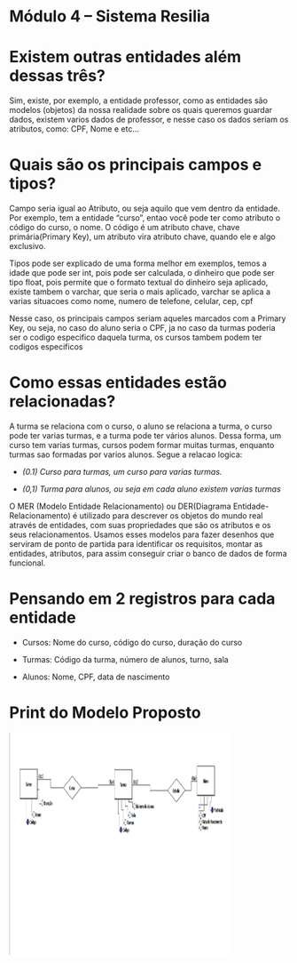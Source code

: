 # Módulo 4 – Sistema Resilia
 
<h1> Existem outras entidades além dessas três?</h1>
<p>Sim, existe, por exemplo, a entidade professor, como as entidades são modelos (objetos) da nossa realidade sobre os quais queremos guardar dados, existem varios dados de professor, e nesse caso os dados seriam os atributos, como: CPF, Nome e etc...</p>
<h1>Quais são os principais campos e tipos?</h1>
<p>Campo seria igual ao Atributo, ou seja aquilo que vem dentro da entidade. Por exemplo, tem a entidade “curso”, entao você pode ter como atributo o código do curso, o nome. O código é um atributo chave, chave primária(Primary Key), um atributo vira atributo chave, quando ele e algo exclusivo.</p>
<p>Tipos pode ser explicado de uma forma melhor em exemplos, temos a idade que pode ser int, pois pode ser calculada, o dinheiro que pode ser tipo float, pois permite que o formato textual do dinheiro seja aplicado, existe tambem o varchar, que seria o mais aplicado, varchar se aplica a varias situacoes como nome, numero de telefone, celular, cep, cpf</p>
<p>Nesse caso, os principais campos seriam aqueles marcados com a Primary Key, ou seja, no caso do aluno seria o CPF, ja no caso da turmas poderia ser o codigo especifico daquela turma, os cursos tambem podem ter codigos especificos</p>
<h1>Como essas entidades estão relacionadas?</h1>
<p>A turma se relaciona com o curso, o aluno se relaciona a turma, o curso pode ter varias turmas, e a turma pode ter vários alunos. Dessa forma, um curso tem varias turmas, cursos podem formar muitas turmas, enquanto turmas sao formadas por varios alunos. Segue a relacao logica:</p>
<ul>
<li><p><i>(0.1) Curso para turmas, um curso para varias turmas.</i></p></li>
<li><p><i>(0,1) Turma para alunos, ou seja em cada aluno existem varias turmas</i></p></li>
</ul>
<p>O MER (Modelo Entidade Relacionamento) ou DER(Diagrama Entidade-Relacionamento) é utilizado para descrever os objetos do mundo real através de entidades, com suas propriedades que são os atributos e os seus relacionamentos. Usamos esses modelos para fazer desenhos que serviram de ponto de partida para identificar os requisitos, montar as entidades, atributos, para assim conseguir criar o banco de dados de forma funcional.</p>

<h1>Pensando em 2 registros para cada entidade</h1>
<ul>
<li><p>Cursos: Nome do curso, código do curso, duração do curso</p></li>
<li><p>Turmas: Código da turma, número de alunos, turno, sala</p></li>
<li><p>Alunos: Nome, CPF, data de nascimento</p></li>
</ul>

<h1>Print do Modelo Proposto</h1>
<img width="400" height="400" src="./img/modeloProposto.png" alt="">
